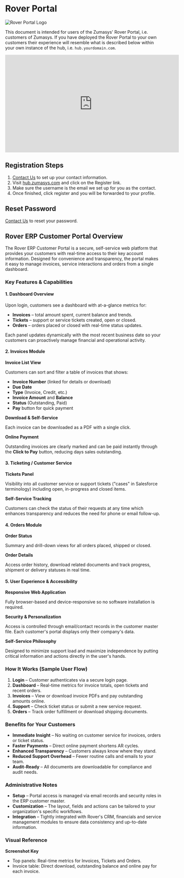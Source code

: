 # Rover Portal

<PageHeader />

![Rover Portal Logo](/assets/img/rover-portal.png)

This document is intended for users of the Zumasys' Rover Portal, i.e. customers of Zumasys. If you have deployed the Rover Portal to your own customers their experience will resemble what is described below within your own instance of the hub, i.e. `hub.yourdomain.com`.

<iframe width="560" height="315" src="https://www.youtube.com/embed/w8K9x1JDnk4" title="YouTube video player" frameborder="0" allow="accelerometer; autoplay; clipboard-write; encrypted-media; gyroscope; picture-in-picture" allowfullscreen></iframe>

## Registration Steps

1. [Contact Us](mailto:accounting@zumasys.com) to set up your contact information.
2. Visit <a href="hub.zumasys.com">hub.zumasys.com</a> and click on the Register link.
3. Make sure the username is the email we set up for you as the contact.
4. Once finished, click register and you will be forwarded to your profile.

## Reset Password

[Contact Us](mailto:accounting@zumasys.com) to reset your password.

## Rover ERP Customer Portal Overview

The Rover ERP Customer Portal is a secure, self-service web platform that
provides your customers with real-time access to their key account
information. Designed for convenience and transparency, the portal makes it
easy to manage invoices, service interactions and orders from a single
dashboard.

### Key Features & Capabilities

#### 1. Dashboard Overview

Upon login, customers see a dashboard with at-a-glance metrics for:

- **Invoices** – total amount spent, current balance and trends.
- **Tickets** – support or service tickets created, open or closed.
- **Orders** – orders placed or closed with real-time status updates.

Each panel updates dynamically with the most recent business date so your
customers can proactively manage financial and operational activity.

#### 2. Invoices Module

**Invoice List View**

Customers can sort and filter a table of invoices that shows:

- **Invoice Number** (linked for details or download)
- **Due Date**
- **Type** (Invoice, Credit, etc.)
- **Invoice Amount** and **Balance**
- **Status** (Outstanding, Paid)
- **Pay** button for quick payment

**Download & Self-Service**

Each invoice can be downloaded as a PDF with a single click.

**Online Payment**

Outstanding invoices are clearly marked and can be paid instantly through
the **Click to Pay** button, reducing days sales outstanding.

#### 3. Ticketing / Customer Service

**Tickets Panel**

Visibility into all customer service or support tickets ("cases" in Salesforce
terminology) including open, in-progress and closed items.

**Self-Service Tracking**

Customers can check the status of their requests at any time which enhances
transparency and reduces the need for phone or email follow-up.

#### 4. Orders Module

**Order Status**

Summary and drill-down views for all orders placed, shipped or closed.

**Order Details**

Access order history, download related documents and track progress,
shipment or delivery statuses in real time.

#### 5. User Experience & Accessibility

**Responsive Web Application**

Fully browser-based and device-responsive so no software installation is
required.

**Security & Personalization**

Access is controlled through email/contact records in the customer master
file. Each customer's portal displays only their company's data.

**Self-Service Philosophy**

Designed to minimize support load and maximize independence by putting
critical information and actions directly in the user's hands.

### How It Works (Sample User Flow)

1. **Login** – Customer authenticates via a secure login page.
2. **Dashboard** – Real-time metrics for invoice totals, open tickets and
   recent orders.
3. **Invoices** – View or download invoice PDFs and pay outstanding amounts
   online.
4. **Support** – Check ticket status or submit a new service request.
5. **Orders** – Track order fulfillment or download shipping documents.

### Benefits for Your Customers

- **Immediate Insight** – No waiting on customer service for invoices, orders or ticket status.
- **Faster Payments** – Direct online payment shortens AR cycles.
- **Enhanced Transparency** – Customers always know where they stand.
- **Reduced Support Overhead** – Fewer routine calls and emails to your team.
- **Audit‑Ready** – All documents are downloadable for compliance and audit needs.

### Administrative Notes

- **Setup** – Portal access is managed via email records and security roles
  in the ERP customer master.
- **Customization** – The layout, fields and actions can be tailored to your
  organization's specific workflows.
- **Integration** – Tightly integrated with Rover's CRM, financials and
  service management modules to ensure data consistency and up-to-date information.

### Visual Reference

**Screenshot Key**

- Top panels: Real-time metrics for Invoices, Tickets and Orders.
- Invoice table: Direct download, outstanding balance and online pay for each invoice.

<PageFooter />

